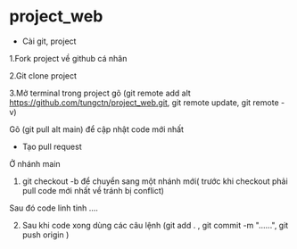 # project_web

- Cài git, project

1.Fork project về github cá nhân

2.Git clone project

3.Mở terminal trong project gõ (git remote add alt https://github.com/tungctn/project_web.git, git remote update, git remote -v)

Gõ (git pull alt main) để cập nhật code mới nhất

- Tạo pull request 

Ở nhánh main

1. git checkout -b <name> để chuyển sang một nhánh mới( trước khi checkout phải pull code mới nhất về tránh bị conflict)

Sau đó code linh tinh ....

2. Sau khi code xong dùng các câu lệnh (git add . , git commit -m "......", git push origin <name>)



